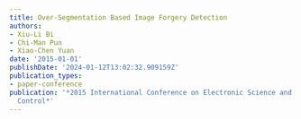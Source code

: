 ```yaml
---
title: Over-Segmentation Based Image Forgery Detection
authors:
- Xiu-Li Bi
- Chi-Man Pun
- Xiao-Chen Yuan
date: '2015-01-01'
publishDate: '2024-01-12T13:02:32.909159Z'
publication_types:
- paper-conference
publication: '*2015 International Conference on Electronic Science and Automation
  Control*'
---
```

